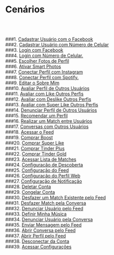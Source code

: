 # Cenários

<br />
<br />

###1. [Cadastrar Usuário com o Facebook](../modelagem/cenarios/cenario01.md)
<br />
###2. [Cadastrar Usuário com Número de Celular](../modelagem/cenarios/cenario02.md)
<br />
###3. [ Login com Facebook](../modelagem/cenarios/cenario03.md)
<br />
###4. [Login com Número de Celular.](../modelagem/cenarios/cenario04.md)
<br />
###5. [Escolher Fotos de Perfil](../modelagem/cenarios/cenario05.md)
<br />
###6. [Ativar Smart Photos](../modelagem/cenarios/cenario06.md)
<br />
###7. [Conectar Perfil com Instagram](../modelagem/cenarios/cenario07.md)
<br />
###8. [Conectar Perfil com Spotify.](../modelagem/cenarios/cenario08.md)
<br />
###9. [Editar o Sobre Mim](../modelagem/cenarios/cenario09.md)
<br />
###10. [Avaliar Perfil de Outros Usuários](../modelagem/cenarios/cenario10.md)
<br />
###11. [Avaliar com Like Outros Perfis](../modelagem/cenarios/cenario11.md)
<br />
###12. [Avaliar com Deslike Outros Perfis](../modelagem/cenarios/cenario12.md)
<br />
###13. [Avaliar com Super Like Outros Perfis](../modelagem/cenarios/cenario13.md)
<br />
###14. [Denunciar Perfil de Outros Usuários](../modelagem/cenarios/cenario14.md)
<br />
###15. [Recomendar um Perfil](../modelagem/cenarios/cenario15.md)
<br />
###16. [Realizar um Match entre Usuários](../modelagem/cenarios/cenario16.md)
<br />
###17. [Conversas com Outros Usuários](../modelagem/cenarios/cenario17.md)
<br />
###18. [Acessar o Feed](../modelagem/cenarios/cenario18.md)
<br />
###19. [Comprar Boost](../modelagem/cenarios/cenario19.md)
<br />
###20. [Comprar Super Like](../modelagem/cenarios/cenario20.md)
<br />
###21. [Comprar Tinder Plus](../modelagem/cenarios/cenario21.md)
<br />
###22. [Comprar Tinder Gold](../modelagem/cenarios/cenario22.md)
<br />
###23. [Acessar Lista de Matches](../modelagem/cenarios/cenario23.md)
<br />
###24. [Configuração de Descoberta](../modelagem/cenarios/cenario24.md)
<br />
###25. [Configuração do Feed](../modelagem/cenarios/cenario25.md)
<br />
###26. [Configuração do Perfil Web](../modelagem/cenarios/cenario26.md)
<br />
###27. [Configuração de Notificação](../modelagem/cenarios/cenario27.md)
<br />
###28. [Deletar Conta](../modelagem/cenarios/cenario28.md)
<br />
###29. [Congelar Conta](../modelagem/cenarios/cenario29.md)
<br />
###30. [Desfazer um Match Existente pelo Feed](../modelagem/cenarios/cenario30.md)
<br />
###31. [Desfazer Match pela Conversa](../modelagem/cenarios/cenario31.md)
<br />
###32. [Denunciar Usuário pelo Feed](../modelagem/cenarios/cenario32.md)
<br />
###33. [Definir Minha Música](../modelagem/cenarios/cenario33.md)
<br />
###34. [Denunciar Usuário pela Conversa](../modelagem/cenarios/cenario34.md)
<br />
###35. [Enviar Mensagem pelo Feed](../modelagem/cenarios/cenario35.md)
<br />
###36. [Abrir Conversa pelo Feed](../modelagem/cenarios/cenario36.md)
<br />
###37. [Abrir Perfil pelo Feed](../modelagem/cenarios/cenario37.md)
<br />
###38. [Desconectar da Conta](../modelagem/cenarios/cenario38.md)
<br />
###39. [Acessar Configurações](../modelagem/cenarios/cenario39.md)
